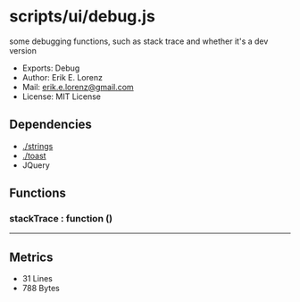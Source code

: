 # scripts/ui/debug.js


some debugging functions, such as stack trace and whether it's a dev version

* Exports: Debug
* Author: Erik E. Lorenz 
* Mail: <erik.e.lorenz@gmail.com>
* License: MIT License


## Dependencies

* <a href="./strings.html">./strings</a>
* <a href="./toast.html">./toast</a>
* JQuery


## Functions

###     stackTrace : function ()

---

## Metrics

* 31 Lines
* 788 Bytes

